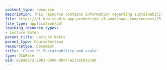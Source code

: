 ```yaml
---
content_type: resource
description: This resource contains information regarding sustainability and scale.
file: https://ol-ocw-studio-app-production.s3.amazonaws.com/courses/15-232-business-model-innovation-global-health-in-frontier-markets-fall-2013/e28a6d7229b36d49d9c4e2356b9323a0_MIT15_232F13_Class9.pdf
file_type: application/pdf
learning_resource_types:
- Lecture Notes
parent_title: Lecture Notes
parent_type: CourseSection
resourcetype: Document
title: 'Class 9: Sustainability and scale'
type: OCWFile
uid: e28a6d72-29b3-6d49-d9c4-e2356b9323a0
---
```

